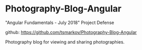 # Photography-Blog-Angular
"Angular Fundamentals - July 2018" Project Defense

github: https://github.com/tsmarkov/Photography-Blog-Angular

Photography blog for viewing and sharing photographies.
